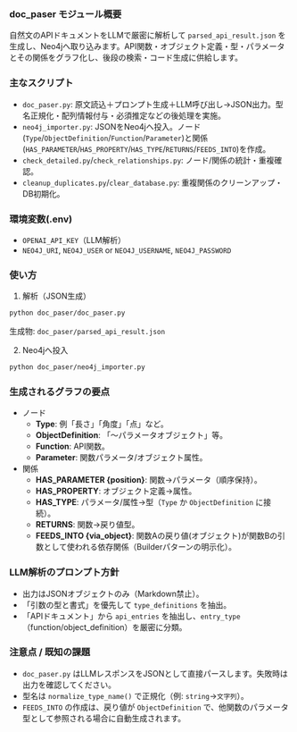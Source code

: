 ### doc_paser モジュール概要

自然文のAPIドキュメントをLLMで厳密に解析して `parsed_api_result.json` を生成し、Neo4jへ取り込みます。API関数・オブジェクト定義・型・パラメータとその関係をグラフ化し、後段の検索・コード生成に供給します。

### 主なスクリプト
- `doc_paser.py`: 原文読込＋プロンプト生成＋LLM呼び出し→JSON出力。型名正規化・配列情報付与・必須推定などの後処理を実施。
- `neo4j_importer.py`: JSONをNeo4jへ投入。ノード(`Type`/`ObjectDefinition`/`Function`/`Parameter`)と関係(`HAS_PARAMETER`/`HAS_PROPERTY`/`HAS_TYPE`/`RETURNS`/`FEEDS_INTO`)を作成。
- `check_detailed.py`/`check_relationships.py`: ノード/関係の統計・重複確認。
- `cleanup_duplicates.py`/`clear_database.py`: 重複関係のクリーンアップ・DB初期化。

### 環境変数(.env)
- `OPENAI_API_KEY`（LLM解析）
- `NEO4J_URI`, `NEO4J_USER` or `NEO4J_USERNAME`, `NEO4J_PASSWORD`

### 使い方
1) 解析（JSON生成）
```bash
python doc_paser/doc_paser.py
```
生成物: `doc_paser/parsed_api_result.json`

2) Neo4jへ投入
```bash
python doc_paser/neo4j_importer.py
```

### 生成されるグラフの要点
- ノード
  - **Type**: 例「長さ」「角度」「点」など。
  - **ObjectDefinition**: 「〜パラメータオブジェクト」等。
  - **Function**: API関数。
  - **Parameter**: 関数パラメータ/オブジェクト属性。
- 関係
  - **HAS_PARAMETER {position}**: 関数→パラメータ（順序保持）。
  - **HAS_PROPERTY**: オブジェクト定義→属性。
  - **HAS_TYPE**: パラメータ/属性→型（`Type` か `ObjectDefinition` に接続）。
  - **RETURNS**: 関数→戻り値型。
  - **FEEDS_INTO {via_object}**: 関数Aの戻り値(オブジェクト)が関数Bの引数として使われる依存関係（Builderパターンの明示化）。

### LLM解析のプロンプト方針
- 出力はJSONオブジェクトのみ（Markdown禁止）。
- 「引数の型と書式」を優先して `type_definitions` を抽出。
- 「APIドキュメント」から `api_entries` を抽出し、`entry_type`（function/object_definition）を厳密に分類。

### 注意点 / 既知の課題
- `doc_paser.py` はLLMレスポンスをJSONとして直接パースします。失敗時は出力を確認してください。
- 型名は `normalize_type_name()` で正規化（例: `string`→`文字列`）。
- `FEEDS_INTO` の作成は、戻り値が `ObjectDefinition` で、他関数のパラメータ型として参照される場合に自動生成されます。


